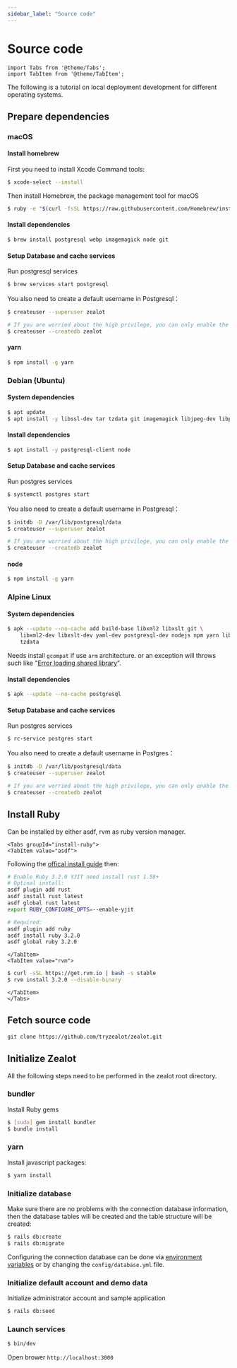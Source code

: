 ```yaml
---
sidebar_label: "Source code"
---
```


# Source code

```mdx-code-block
import Tabs from '@theme/Tabs';
import TabItem from '@theme/TabItem';
```

The following is a tutorial on local deployment development for different operating systems.

## Prepare dependencies

### macOS

#### Install homebrew

First you need to install Xcode Command tools:

```bash
$ xcode-select --install
```

Then install Homebrew, the package management tool for macOS

```bash
$ ruby -e "$(curl -fsSL https://raw.githubusercontent.com/Homebrew/install/master/install)"
```

#### Install dependencies

```bash
$ brew install postgresql webp imagemagick node git
```

#### Setup Database and cache services

Run postgresql  services

```bash
$ brew services start postgresql
```

You also need to create a default username in Postgresql：

```bash
$ createuser --superuser zealot

# If you are worried about the high privilege, you can only enable the create database privilege
$ createuser --createdb zealot
```

#### yarn

```bash
$ npm install -g yarn
```


### Debian (Ubuntu)

#### System dependencies

```bash
$ apt update
$ apt install -y libssl-dev tar tzdata git imagemagick libjpeg-dev libpng-dev libtiff-dev libwebp-dev
```

#### Install dependencies

```bash
$ apt install -y postgresql-client node
```

#### Setup Database and cache services

Run postgres services

```bash
$ systemctl postgres start
```

You also need to create a default username in Postgresql：

```bash
$ initdb -D /var/lib/postgresql/data
$ createuser --superuser zealot

# If you are worried about the high privilege, you can only enable the create database privilege
$ createuser --createdb zealot
```

#### node

```bash
$ npm install -g yarn
```

### Alpine Linux

#### System dependencies

```bash
$ apk --update --no-cache add build-base libxml2 libxslt git \
    libxml2-dev libxslt-dev yaml-dev postgresql-dev nodejs npm yarn libwebp-dev libpng-dev tiff-dev \
    tzdata
```

Needs install `gcompat` if use `arm` architecture. or an exception will throws such like "[Error loading shared library](https://nokogiri.org/tutorials/installing_nokogiri.html#linux-musl-error-loading-shared-library)".

#### Install dependencies

```bash
$ apk --update --no-cache postgresql
```

#### Setup Database and cache services

Run postgres services

```bash
$ rc-service postgres start
```

You also need to create a default username in Postgres：

```bash
$ initdb -D /var/lib/postgresql/data
$ createuser --superuser zealot

# If you are worried about the high privilege, you can only enable the create database privilege
$ createuser --createdb zealot
```

## Install Ruby

Can be installed by either asdf, rvm as ruby version manager.

```mdx-code-block
<Tabs groupId="install-ruby">
<TabItem value="asdf">
```

Following the [offical install guide](http://asdf-vm.com/guide/getting-started.html) then:

```bash
# Enable Ruby 3.2.0 YJIT need install rust 1.58+
# Optinal install:
asdf plugin add rust
asdf install rust latest
asdf global rust latest
export RUBY_CONFIGURE_OPTS=--enable-yjit

# Required:
asdf plugin add ruby
asdf install ruby 3.2.0
asdf global ruby 3.2.0
```

```mdx-code-block
</TabItem>
<TabItem value="rvm">
```

```bash
$ curl -sSL https://get.rvm.io | bash -s stable
$ rvm install 3.2.0 --disable-binary
```

```mdx-code-block
</TabItem>
</Tabs>
```

## Fetch source code

```bash
git clone https://github.com/tryzealot/zealot.git
```

## Initialize Zealot

All the following steps need to be performed in the zealot root directory.

### bundler

Install Ruby gems

```bash
$ [sudo] gem install bundler
$ bundle install
```

### yarn

Install javascript packages:

```bash
$ yarn install
```

### Initialize database

Make sure there are no problems with the connection database information, then the database tables will be created and the table structure will be created:

```bash
$ rails db:create
$ rails db:migrate
```

Configuring the connection database can be done via [environment variables](/docs/self-hosted/configuration/environment-variables) or by changing the `config/database.yml` file.

### Initialize default account and demo data

Initialize administrator account and sample application

```bash
$ rails db:seed
```

### Launch services

```bash
$ bin/dev
```

Open brower `http://localhost:3000`
